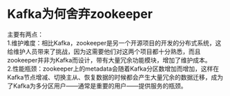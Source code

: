 # Kafka为何舍弃zookeeper #
主要有两点：  
1.维护难度：相比Kafka，zookeeper是另一个开源项目的开发的分布式系统，这给维护人员带来了挑战，因为这需要他们对这两个项目都十分熟悉，而且zookeeper并非为Kafka而设计，带有大量冗余功能模块，增加了维护成本。  
2.性能瓶颈：zookeeper上的metadata会随着Kafka分区数增加而增加，这样在Kafka节点增减、切换主从、恢复数据的时候都会产生大量冗余的数据迁移，成为了Kafka为多分区用户——通常是重要的用户——提供服务的瓶颈。

